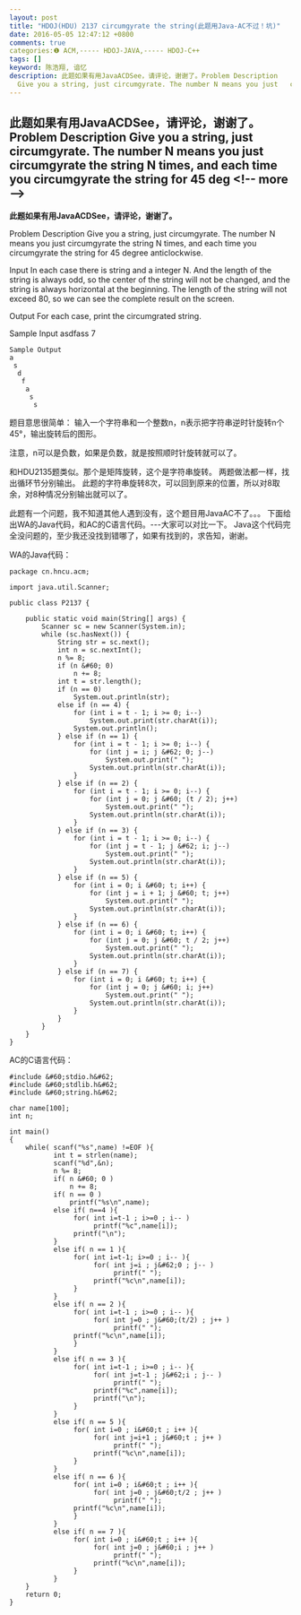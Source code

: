 ```yaml
---
layout: post
title: "HDOJ(HDU) 2137 circumgyrate the string(此题用Java-AC不过！坑)"
date: 2016-05-05 12:47:12 +0800
comments: true
categories:❶ ACM,----- HDOJ-JAVA,----- HDOJ-C++
tags: []
keyword: 陈浩翔, 谙忆
description: 此题如果有用JavaACDSee，请评论，谢谢了。Problem Description 
  Give you a string, just circumgyrate. The number N means you just   circumgyrate the string N times, and each time you circumgyrate the string for 45 deg 
---
```



此题如果有用JavaACDSee，请评论，谢谢了。Problem Description 
  Give you a string, just circumgyrate. The number N means you just   circumgyrate the string N times, and each time you circumgyrate the string for 45 deg
&#60;!-- more --&#62;
----------

**此题如果有用JavaACDSee，请评论，谢谢了。**


Problem Description
  Give you a string, just circumgyrate. The number N means you just   circumgyrate the string N times, and each time you circumgyrate the string for 45 degree anticlockwise.

 

Input
  In each case there is string and a integer N. And the length of the string is always odd, so the center of the string will not be changed, and the string is always horizontal at the beginning. The length of the string will not exceed 80, so we can see the complete result on the screen.

 

Output
  For each case, print the circumgrated string.

 

Sample Input
asdfass 7
 

```
Sample Output
a
 s
  d
   f
    a
     s
      s
```

题目意思很简单：
输入一个字符串和一个整数n，n表示把字符串逆时针旋转n个45°，输出旋转后的图形。

注意，n可以是负数，如果是负数，就是按照顺时针旋转就可以了。


和HDU2135题类似。那个是矩阵旋转，这个是字符串旋转。
两题做法都一样，找出循环节分别输出。
此题的字符串旋转8次，可以回到原来的位置，所以对8取余，对8种情况分别输出就可以了。

此题有一个问题，我不知道其他人遇到没有，这个题目用JavaAC不了。。。
下面给出WA的Java代码，和AC的C语言代码。---大家可以对比一下。
Java这个代码完全没问题的，至少我还没找到错哪了，如果有找到的，求告知，谢谢。


WA的Java代码：

```
package cn.hncu.acm;

import java.util.Scanner;

public class P2137 {

	public static void main(String[] args) {
		Scanner sc = new Scanner(System.in);
		while (sc.hasNext()) {
			String str = sc.next();
			int n = sc.nextInt();
			n %= 8;
			if (n &#60; 0)
				n += 8;
			int t = str.length();
			if (n == 0)
				System.out.println(str);
			else if (n == 4) {
				for (int i = t - 1; i >= 0; i--)
					System.out.print(str.charAt(i));
				System.out.println();
			} else if (n == 1) {
				for (int i = t - 1; i >= 0; i--) {
					for (int j = i; j &#62; 0; j--)
						System.out.print(" ");
					System.out.println(str.charAt(i));
				}
			} else if (n == 2) {
				for (int i = t - 1; i >= 0; i--) {
					for (int j = 0; j &#60; (t / 2); j++)
						System.out.print(" ");
					System.out.println(str.charAt(i));
				}
			} else if (n == 3) {
				for (int i = t - 1; i >= 0; i--) {
					for (int j = t - 1; j &#62; i; j--)
						System.out.print(" ");
					System.out.println(str.charAt(i));
				}
			} else if (n == 5) {
				for (int i = 0; i &#60; t; i++) {
					for (int j = i + 1; j &#60; t; j++)
						System.out.print(" ");
					System.out.println(str.charAt(i));
				}
			} else if (n == 6) {
				for (int i = 0; i &#60; t; i++) {
					for (int j = 0; j &#60; t / 2; j++)
						System.out.print(" ");
					System.out.println(str.charAt(i));
				}
			} else if (n == 7) {
				for (int i = 0; i &#60; t; i++) {
					for (int j = 0; j &#60; i; j++)
						System.out.print(" ");
					System.out.println(str.charAt(i));
				}
			}
		}
	}
}

```


AC的C语言代码：

```
#include &#60;stdio.h&#62;  
#include &#60;stdlib.h&#62;  
#include &#60;string.h&#62;  
  
char name[100];  
int n;  
  
int main()  
{  
    while( scanf("%s",name) !=EOF ){  
           int t = strlen(name);  
           scanf("%d",&n);  
           n %= 8;  
           if( n &#60; 0 )  
               n += 8;  
           if( n == 0 )  
               printf("%s\n",name);  
           else if( n==4 ){  
                for( int i=t-1 ; i>=0 ; i-- )  
                     printf("%c",name[i]);  
                printf("\n");       
           }  
           else if( n == 1 ){  
                for( int i=t-1; i>=0 ; i-- ){  
                     for( int j=i ; j&#62;0 ; j-- )  
                          printf(" ");  
                     printf("%c\n",name[i]);  
                }  
           }  
           else if( n == 2 ){  
                for( int i=t-1 ; i>=0 ; i-- ){  
                     for( int j=0 ; j&#60;(t/2) ; j++ )  
                          printf(" ");  
                printf("%c\n",name[i]);       
                }  
           }  
           else if( n == 3 ){  
                for( int i=t-1 ; i>=0 ; i-- ){  
                     for( int j=t-1 ; j&#62;i ; j-- )  
                          printf(" ");  
                     printf("%c",name[i]);  
                     printf("\n");  
                }  
           }  
           else if( n == 5 ){  
                for( int i=0 ; i&#60;t ; i++ ){  
                     for( int j=i+1 ; j&#60;t ; j++ )  
                          printf(" ");  
                     printf("%c\n",name[i]);  
                }  
           }  
           else if( n == 6 ){  
                for( int i=0 ; i&#60;t ; i++ ){  
                     for( int j=0 ; j&#60;t/2 ; j++ )  
                          printf(" ");  
                printf("%c\n",name[i]);      
                }   
           }  
           else if( n == 7 ){  
                for( int i=0 ; i&#60;t ; i++ ){  
                     for( int j=0 ; j&#60;i ; j++ )  
                          printf(" ");  
                     printf("%c\n",name[i]);        
                }       
           }  
    }      
    return 0;  
}  
```